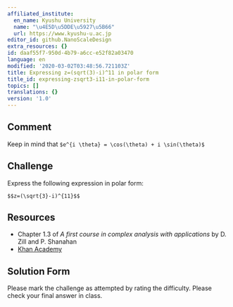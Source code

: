 ```yaml
---
affiliated_institute:
  en_name: Kyushu University
  name: "\u4E5D\u5DDE\u5927\u5B66"
  url: https://www.kyushu-u.ac.jp
editor_id: github.NanoScaleDesign
extra_resources: {}
id: daaf55f7-950d-4b79-a6cc-e52f82a03470
language: en
modified: '2020-03-02T03:48:56.721103Z'
title: Expressing z=(sqrt(3)-i)^11 in polar form
title_id: expressing-zsqrt3-i11-in-polar-form
topics: []
translations: {}
version: '1.0'
---
```


## Comment

Keep in mind that `$e^{i \theta} = \cos(\theta) + i \sin(\theta)$`

## Challenge

Express the following expression in polar form:

`$$z=(\sqrt{3}-i)^{11}$$`
   
## Resources
- Chapter 1.3 of *A first course in complex analysis with applications* by D. Zill and P. Shanahan
- [Khan Academy](https://www.khanacademy.org/math/precalculus/imaginary-and-complex-numbers#polar-form-of-complex-numbers)

## Solution Form
Please mark the challenge as attempted by rating the difficulty.
Please check your final answer in class.
